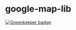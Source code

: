 # google-map-lib

[![Greenkeeper badge](https://badges.greenkeeper.io/engineforce/google-map-lib.svg)](https://greenkeeper.io/)